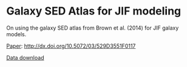 # Galaxy SED Atlas for JIF modeling

On using the galaxy SED atlas from Brown et al. (2014) for JIF galaxy models.

[Paper](http://arxiv.org/abs/1312.3029): http://dx.doi.org/10.5072/03/529D3551F0117

[Data download](http://vera183.its.monash.edu.au/experiment/view/123/)
